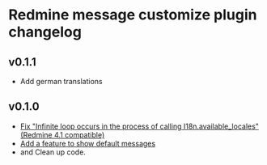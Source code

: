 # Redmine message customize plugin changelog

## v0.1.1

* Add german translations

## v0.1.0

* [Fix "Infinite loop occurs in the process of calling I18n.available_locales"(Redmine 4.1 compatible)](https://github.com/ishikawa999/redmine_message_customize/issues/12)
* [Add a feature to show default messages](https://github.com/ishikawa999/redmine_message_customize/issues/6)
* and Clean up code.
